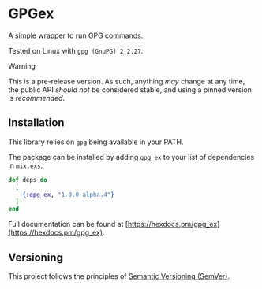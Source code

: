 # GPGex

A simple wrapper to run GPG commands.

Tested on Linux with `gpg (GnuPG) 2.2.27`.

> [!WARNING]  
> This is a pre-release version. As such, anything _may_ change
> at any time, the public API _should not_ be considered stable,
> and using a pinned version is _recommended_.

## Installation

This library relies on `gpg` being available in your PATH.

The package can be installed by adding `gpg_ex` to your list of dependencies in `mix.exs`:

```elixir
def deps do
  [
    {:gpg_ex, "1.0.0-alpha.4"}
  ]
end
```

Full documentation can be found at [https://hexdocs.pm/gpg_ex](https://hexdocs.pm/gpg_ex).

## Versioning

This project follows the principles of [Semantic Versioning (SemVer)](https://semver.org/).
